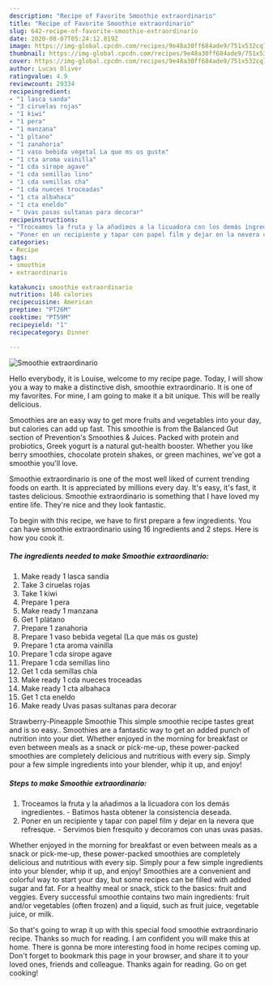 ```yaml
---
description: "Recipe of Favorite Smoothie extraordinario"
title: "Recipe of Favorite Smoothie extraordinario"
slug: 642-recipe-of-favorite-smoothie-extraordinario
date: 2020-08-07T05:24:12.819Z
image: https://img-global.cpcdn.com/recipes/9e48a30ff684ade9/751x532cq70/smoothie-extraordinario-foto-principal.jpg
thumbnail: https://img-global.cpcdn.com/recipes/9e48a30ff684ade9/751x532cq70/smoothie-extraordinario-foto-principal.jpg
cover: https://img-global.cpcdn.com/recipes/9e48a30ff684ade9/751x532cq70/smoothie-extraordinario-foto-principal.jpg
author: Lucas Oliver
ratingvalue: 4.9
reviewcount: 29334
recipeingredient:
- "1 lasca sanda"
- "3 ciruelas rojas"
- "1 kiwi"
- "1 pera"
- "1 manzana"
- "1 pltano"
- "1 zanahoria"
- "1 vaso bebida vegetal La que ms os guste"
- "1 cta aroma vainilla"
- "1 cda sirope agave"
- "1 cda semillas lino"
- "1 cda semillas cha"
- "1 cda nueces troceadas"
- "1 cta albahaca"
- "1 cta eneldo"
- " Uvas pasas sultanas para decorar"
recipeinstructions:
- "Troceamos la fruta y la añadimos a la licuadora con los demás ingredientes. Batimos hasta obtener la consistencia deseada."
- "Poner en un recipiente y tapar con papel film y dejar en la nevera que refresque. Servimos bien fresquito y decoramos con unas uvas pasas."
categories:
- Recipe
tags:
- smoothie
- extraordinario

katakunci: smoothie extraordinario 
nutrition: 146 calories
recipecuisine: American
preptime: "PT26M"
cooktime: "PT59M"
recipeyield: "1"
recipecategory: Dinner

---
```



![Smoothie extraordinario](https://img-global.cpcdn.com/recipes/9e48a30ff684ade9/751x532cq70/smoothie-extraordinario-foto-principal.jpg)

Hello everybody, it is Louise, welcome to my recipe page. Today, I will show you a way to make a distinctive dish, smoothie extraordinario. It is one of my favorites. For mine, I am going to make it a bit unique. This will be really delicious.

Smoothies are an easy way to get more fruits and vegetables into your day, but calories can add up fast. This smoothie is from the Balanced Gut section of Prevention&#39;s Smoothies &amp; Juices. Packed with protein and probiotics, Greek yogurt is a natural gut-health booster. Whether you like berry smoothies, chocolate protein shakes, or green machines, we&#39;ve got a smoothie you&#39;ll love.

Smoothie extraordinario is one of the most well liked of current trending foods on earth. It is appreciated by millions every day. It's easy, it's fast, it tastes delicious. Smoothie extraordinario is something that I have loved my entire life. They're nice and they look fantastic.


To begin with this recipe, we have to first prepare a few ingredients. You can have smoothie extraordinario using 16 ingredients and 2 steps. Here is how you cook it.

<!--inarticleads1-->

##### The ingredients needed to make Smoothie extraordinario:

1. Make ready 1 lasca sandía
1. Take 3 ciruelas rojas
1. Take 1 kiwi
1. Prepare 1 pera
1. Make ready 1 manzana
1. Get 1 plátano
1. Prepare 1 zanahoria
1. Prepare 1 vaso bebida vegetal (La que más os guste)
1. Prepare 1 cta aroma vainilla
1. Prepare 1 cda sirope agave
1. Prepare 1 cda semillas lino
1. Get 1 cda semillas chía
1. Make ready 1 cda nueces troceadas
1. Make ready 1 cta albahaca
1. Get 1 cta eneldo
1. Make ready  Uvas pasas sultanas para decorar


Strawberry-Pineapple Smoothie This simple smoothie recipe tastes great and is so easy.. Smoothies are a fantastic way to get an added punch of nutrition into your diet. Whether enjoyed in the morning for breakfast or even between meals as a snack or pick-me-up, these power-packed smoothies are completely delicious and nutritious with every sip. Simply pour a few simple ingredients into your blender, whip it up, and enjoy! 

<!--inarticleads2-->

##### Steps to make Smoothie extraordinario:

1. Troceamos la fruta y la añadimos a la licuadora con los demás ingredientes. - Batimos hasta obtener la consistencia deseada.
1. Poner en un recipiente y tapar con papel film y dejar en la nevera que refresque. - Servimos bien fresquito y decoramos con unas uvas pasas.


Whether enjoyed in the morning for breakfast or even between meals as a snack or pick-me-up, these power-packed smoothies are completely delicious and nutritious with every sip. Simply pour a few simple ingredients into your blender, whip it up, and enjoy! Smoothies are a convenient and colorful way to start your day, but some recipes can be filled with added sugar and fat. For a healthy meal or snack, stick to the basics: fruit and veggies. Every successful smoothie contains two main ingredients: fruit and/or vegetables (often frozen) and a liquid, such as fruit juice, vegetable juice, or milk. 

So that's going to wrap it up with this special food smoothie extraordinario recipe. Thanks so much for reading. I am confident you will make this at home. There is gonna be more interesting food in home recipes coming up. Don't forget to bookmark this page in your browser, and share it to your loved ones, friends and colleague. Thanks again for reading. Go on get cooking!
